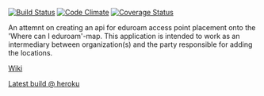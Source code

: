 [![Build Status](https://travis-ci.org/ruupert/eduroam-location-api.png)](https://travis-ci.org/ruupert/eduroam-location-api) [![Code Climate](https://codeclimate.com/github/ruupert/eduroam-location-api.png)](https://codeclimate.com/github/ruupert/eduroam-location-api) [![Coverage Status](https://coveralls.io/repos/github/ruupert/eduroam-location-api/badge.svg?branch=master)](https://coveralls.io/github/ruupert/eduroam-location-api?branch=master)

An attemnt on creating an api for eduroam access point placement onto the 'Where can I eduroam'-map. This application is intended to work as an intermediary between organization(s) and the party responsible for adding the locations.

[Wiki](https://github.com/ruupert/eduroam-location-api/wiki)

[Latest build @ heroku](https://eduroam-api.herokuapp.com/)